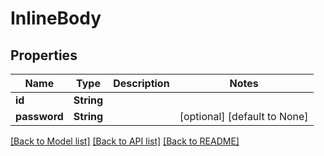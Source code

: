 # InlineBody

## Properties
Name | Type | Description | Notes
------------ | ------------- | ------------- | -------------
**id** | **String** |  | 
**password** | **String** |  | [optional] [default to None]

[[Back to Model list]](../README.md#documentation-for-models) [[Back to API list]](../README.md#documentation-for-api-endpoints) [[Back to README]](../README.md)


